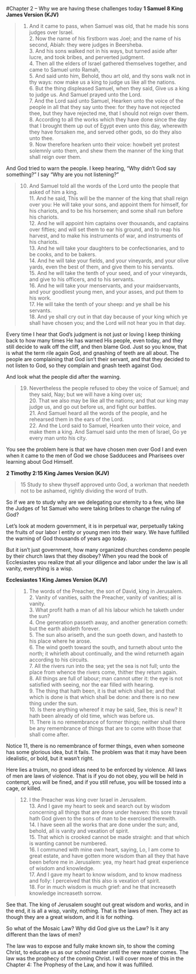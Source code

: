 #Chapter 2 – Why we are having these challenges today
**1 Samuel 8 King James Version (KJV)**
>1. And it came to pass, when Samuel was old, that he made his sons judges over Israel.<br />2. Now the name of his firstborn was Joel; and the name of his second, Abiah: they were judges in Beersheba.<br />3. And his sons walked not in his ways, but turned aside after lucre, and took bribes, and perverted judgment.<br />4. Then all the elders of Israel gathered themselves together, and came to Samuel unto Ramah,<br />5. And said unto him, Behold, thou art old, and thy sons walk not in thy ways: now make us a king to judge us like all the nations.<br />6. But the thing displeased Samuel, when they said, Give us a king to judge us. And Samuel prayed unto the Lord.<br />7. And the Lord said unto Samuel, Hearken unto the voice of the people in all that they say unto thee: for they have not rejected thee, but they have rejected me, that I should not reign over them.<br />8. According to all the works which they have done since the day that I brought them up out of Egypt even unto this day, wherewith they have forsaken me, and served other gods, so do they also unto thee.<br />9. Now therefore hearken unto their voice: howbeit yet protest solemnly unto them, and shew them the manner of the king that shall reign over them.<br />

And God tried to warn the people. I keep hearing, “Why didn’t God say something?” I say “Why are you not listening?”
>10. And Samuel told all the words of the Lord unto the people that asked of him a king.<br />11. And he said, This will be the manner of the king that shall reign over you: He will take your sons, and appoint them for himself, for his chariots, and to be his horsemen; and some shall run before his chariots.<br />12. And he will appoint him captains over thousands, and captains over fifties; and will set them to ear his ground, and to reap his harvest, and to make his instruments of war, and instruments of his chariots.<br />13. And he will take your daughters to be confectionaries, and to be cooks, and to be bakers.<br />14. And he will take your fields, and your vineyards, and your olive yards, even the best of them, and give them to his servants.<br />15. And he will take the tenth of your seed, and of your vineyards, and give to his officers, and to his servants.<br />16. And he will take your menservants, and your maidservants, and your goodliest young men, and your asses, and put them to his work.<br />17. He will take the tenth of your sheep: and ye shall be his servants.<br />18. And ye shall cry out in that day because of your king which ye shall have chosen you; and the Lord will not hear you in that day.

Every time I hear that God’s judgment is not just or loving I keep thinking back to how many times He has warned His people, even today, and they still decide to walk off the cliff, and then blame God. Just so you know, that is what the term rile again God, and gnashing of teeth are all about. The people are complaining that God isn’t their servant, and that they decided to not listen to God, so they complain and gnash teeth against God.

And look what the people did after the warning.
>19. Nevertheless the people refused to obey the voice of Samuel; and they said, Nay; but we will have a king over us;<br />20. That we also may be like all the nations; and that our king may judge us, and go out before us, and fight our battles.<br />21. And Samuel heard all the words of the people, and he rehearsed them in the ears of the Lord.<br />22. And the Lord said to Samuel, Hearken unto their voice, and make them a king. And Samuel said unto the men of Israel, Go ye every man unto his city.

You see the problem here is that we have chosen men over God I and even when it came to the men of God we chose Sadducees and Pharisees over learning about God Himself.

**2 Timothy 2:15 King James Version (KJV)**<br />
>15 Study to shew thyself approved unto God, a workman that needeth not to be ashamed, rightly dividing the word of truth.

So if we are to study why are we delegating our eternity to a few, who like the Judges of 1st Samuel who were taking bribes to change the ruling of God?

Let’s look at modern government, it is in perpetual war, perpetually taking the fruits of our labor I entity or young men into their wary. We have fulfilled the warning of God thousands of years ago today.

But it isn’t just government, how many organized churches condemn people by their church laws that they disobey? When you read the book of Ecclesiastes you realize that all your diligence and labor under the law is all vanity, everything is a wisp.

**Ecclesiastes 1 King James Version (KJV)**
>1. The words of the Preacher, the son of David, king in Jerusalem.<br />2. Vanity of vanities, saith the Preacher, vanity of vanities; all is vanity.<br />3. What profit hath a man of all his labour which he taketh under the sun?<br />4. One generation passeth away, and another generation cometh: but the earth abideth forever.<br />5. The sun also ariseth, and the sun goeth down, and hasteth to his place where he arose.<br />6. The wind goeth toward the south, and turneth about unto the north; it whirleth about continually, and the wind returneth again according to his circuits.<br />7. All the rivers run into the sea; yet the sea is not full; unto the place from whence the rivers come, thither they return again.<br />8. All things are full of labour; man cannot utter it: the eye is not satisfied with seeing, nor the ear filled with hearing.<br />9. The thing that hath been, it is that which shall be; and that which is done is that which shall be done: and there is no new thing under the sun.<br />10. Is there anything whereof it may be said, See, this is new? It hath been already of old time, which was before us.<br />11. There is no remembrance of former things; neither shall there be any remembrance of things that are to come with those that shall come after.

Notice 11, there is no remembrance of former things, even when someone has some glorious idea, but it fails. The problem was that it may have been idealistic, or bold, but it wasn’t right.

Here lies a truism, no good ideas need to be enforced by violence. All laws of men are laws of violence. That is if you do not obey, you will be held in contempt, you will be fined, and if you still refuse, you will be tossed into a cage, or killed.

>12. I the Preacher was king over Israel in Jerusalem.<br />13. And I gave my heart to seek and search out by wisdom concerning all things that are done under heaven: this sore travail hath God given to the sons of man to be exercised therewith.<br />14. I have seen all the works that are done under the sun; and, behold, all is vanity and vexation of spirit.<br />15. That which is crooked cannot be made straight: and that which is wanting cannot be numbered.<br />16. I communed with mine own heart, saying, Lo, I am come to great estate, and have gotten more wisdom than all they that have been before me in Jerusalem: yea, my heart had great experience of wisdom and knowledge.<br />17. And I gave my heart to know wisdom, and to know madness and folly: I perceived that this also is vexation of spirit.<br />18. For in much wisdom is much grief: and he that increaseth knowledge increaseth sorrow.

See that. The king of Jerusalem sought out great wisdom and works, and in the end, it is all a wisp, vanity, nothing. That is the laws of men. They act as though they are a great wisdom, and it is for nothing.

So what of the Mosaic Law? Why did God give us the Law? Is it any different than the laws of men?

The law was to expose and fully make known sin, to show the coming Christ, to educate us as our school master until the new master comes. The law was the prophecy of the coming Christ. I will cover more of this in the Chapter 4: The Prophesy of the Law, and how it was fulfilled.
